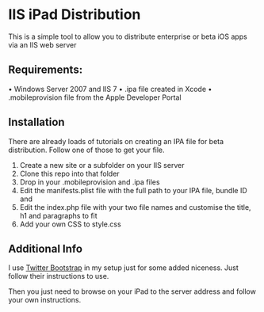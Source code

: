 # IIS iPad Distribution
This is a simple tool to allow you to distribute enterprise or beta iOS apps via an IIS web server

## Requirements:
• Windows Server 2007 and IIS 7
• .ipa file created in Xcode
• .mobileprovision file from the Apple Developer Portal

## Installation
There are already loads of tutorials on creating an IPA file for beta distribution. Follow one of those to get your file.

1. Create a new site or a subfolder on your IIS server
2. Clone this repo into that folder
3. Drop in your .mobileprovision and .ipa files
4. Edit the manifests.plist file with the full path to your IPA file, bundle ID and 
5. Edit the index.php file with your two file names and customise the title, h1 and paragraphs to fit
6. Add your own CSS to style.css

## Additional Info
I use [Twitter Bootstrap](http://twitter.github.io/bootstrap/) in my setup just for some added niceness. Just follow their instructions to use.  

Then you just need to browse on your iPad to the server address and follow your own instructions.